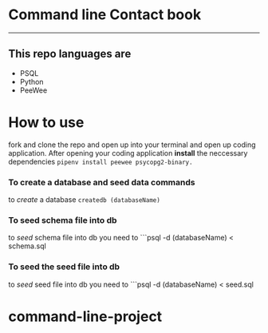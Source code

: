 # Command line Contact book
---
## This repo languages are 
- PSQL
- Python 
- PeeWee

# How to use 
fork and clone the repo and open up into your terminal and open up coding application. After opening your coding application __install__ the neccessary dependencies ```pipenv install peewee psycopg2-binary.```

### To create a database and seed data commands 
to _create_ a database ```createdb (databaseName)``` <br />
### To seed schema file into db
to _seed_ schema file into db you need to ```psql -d (databaseName) < schema.sql <br />
### To seed the seed file into db 
to _seed_ seed file into db you need to ```psql -d (databaseName) < seed.sql
# command-line-project

